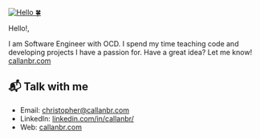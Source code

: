 [![Hello 🍀](https://i.imgur.com/tS8oHiv.png)][1]

Hello!,

I am Software Engineer with OCD. I spend my time teaching code and developing projects I have a passion for. Have a great idea? Let me know! [callanbr.com][1]


## 📬 Talk with me

- Email: [christopher@callanbr.com][3]
- LinkedIn: [linkedin.com/in/callanbr/][2]
- Web: [callanbr.com][1]


[1]: https://www.callanbr.com
[2]: https://www.linkedin.com/in/callanbr
[3]: mailto:christopher@callanbr.com
